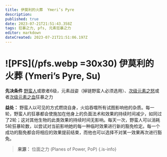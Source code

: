 ```yaml
---
title: 伊莫利的火葬  Ymeri’s Pyre
description: 
published: true
date: 2023-07-21T21:51:43.358Z
tags: 狂暴之力, pfs, 元素狂暴之力
editor: markdown
dateCreated: 2023-07-21T21:51:06.197Z
---
```


# ![PFS](/pfs.webp =30x30) 伊莫利的火葬 (Ymeri’s Pyre, Su)

**先决条件** [野蛮人](/野蛮人)或歌者6级，元素战姿（掉链野蛮人必须选用）、[次级元素之怒](/狂暴之力/次级元素之怒)或者[次级元素之血](/狂暴之力/次级元素之血)狂暴之力

**益处：** 野蛮人以可见的方式燃烧自身，火焰吞噬所有试图影响他的杂质。每一轮，野蛮人的狂暴都会使施加在他身上的负面法术和效果的持续时间减少，如同过了2轮；这对其他生物的此类效果的持续时间无影响。每天一次，野蛮人可以消耗5轮狂暴轮数，以尝试对当前影响她的每一种临时效果进行新的豁免检定。每一个成功的豁免都会将相应的效果提前结束，而他也可以选择不对某一效果再次进行豁免。

> **来源：** 位面之力 (Planes of Power, PoP)
{.is-info}
